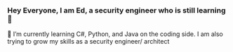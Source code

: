 ### Hey Everyone, I am Ed, a security engineer who is still learning 👋

🌱 I’m currently learning C#, Python, and Java on the coding side.  I am also trying to grow my skills as a security engineer/ architect 

<!--
**celendial/celendial** is a ✨ _special_ ✨ repository because its `README.md` (this file) appears on your GitHub profile.

Here are some ideas to get you started:

- 🔭 I’m currently working on ...
- 🌱 I’m currently learning C#, Python, and Java on the coding side.  I am also trying to grow my skills as a security engineer/ architect 
- 👯 I’m looking to collaborate on ...
- 🤔 I’m looking for help with ...
- 💬 Ask me about ...
- 📫 How to reach me: ...
- 😄 Pronouns: ...
- ⚡ Fun fact: ...
-->
